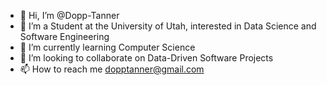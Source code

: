 - 👋 Hi, I’m @Dopp-Tanner
- 👀 I’m a Student at the University of Utah, interested in Data Science and Software Engineering
- 🌱 I’m currently learning Computer Science
- 💞️ I’m looking to collaborate on Data-Driven Software Projects
- 📫 How to reach me dopptanner@gmail.com

<!---
Dopp-Tanner/Dopp-Tanner is a ✨ special ✨ repository because its `README.md` (this file) appears on your GitHub profile.
You can click the Preview link to take a look at your changes.
--->
